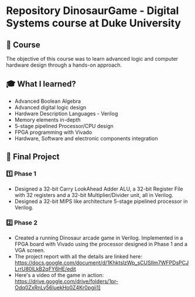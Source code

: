 # Repository DinosaurGame - Digital Systems course at Duke University

## 💠 Course

The objective of this course was to learn advanced logic and computer hardware design through a hands-on approach.

## 🎓 What I learned?

* Advanced Boolean Algebra
* Advanced digital logic design
* Hardware Description Languages - Verilog
* Memory elements in-depth
* 5-stage pipelined Processor/CPU design
* FPGA programming with Vivado
* Hardware, Software and electronic components integration

## 🚀 Final Project

### 1️⃣ Phase 1

* Designed a 32-bit Carry LookAhead Adder ALU, a 32-bit Register File with 32 registers and a 32-bit Multiplier/Divider unit, all in Verilog.
* Designed a 32-bit MIPS like architecture 5-stage pipelined processor in Verilog.

### 2️⃣ Phase 2

* Created a running Dinosaur arcade game in Verilog. Implemented in a FPGA board with Vivado using the processor designed in Phase 1 and a VGA screen.
* The project report with all the details are linked here: https://docs.google.com/document/d/1KhktslzWp_sCUSIlm7WFPDsPCJLrrU80lLkB2qFY6HE/edit
* Here's a video of the game in action: https://drive.google.com/drive/folders/1pr-Odq0ZxRnLy56IuekHo0Z4Kr0pgii1]

